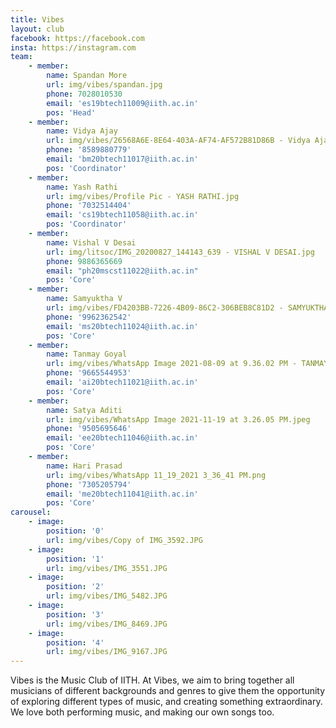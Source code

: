 ```yaml
---
title: Vibes
layout: club
facebook: https://facebook.com
insta: https://instagram.com
team:
    - member:
        name: Spandan More
        url: img/vibes/spandan.jpg
        phone: 7028010530
        email: 'es19btech11009@iith.ac.in'
        pos: 'Head'
    - member:
        name: Vidya Ajay
        url: img/vibes/26568A6E-8E64-403A-AF74-AF572B81D86B - Vidya Ajay.jpeg
        phone: '8589880779'
        email: 'bm20btech11017@iith.ac.in'
        pos: 'Coordinator'
    - member:
        name: Yash Rathi
        url: img/vibes/Profile Pic - YASH RATHI.jpg
        phone: '7032514404'
        email: 'cs19btech11058@iith.ac.in'
        pos: 'Coordinator'
    - member:
        name: Vishal V Desai
        url: img/litsoc/IMG_20200827_144143_639 - VISHAL V DESAI.jpg
        phone: 9886365669
        email: "ph20mscst11022@iith.ac.in"
        pos: 'Core'
    - member:
        name: Samyuktha V
        url: img/vibes/FD4203BB-7226-4B09-86C2-306BEB8C81D2 - SAMYUKTHA V.jpeg
        phone: '9962362542'
        email: 'ms20btech11024@iith.ac.in'
        pos: 'Core'
    - member:
        name: Tanmay Goyal
        url: img/vibes/WhatsApp Image 2021-08-09 at 9.36.02 PM - TANMAY GOYAL.jpeg
        phone: '9665544953'
        email: 'ai20btech11021@iith.ac.in'
        pos: 'Core'
    - member:
        name: Satya Aditi
        url: img/vibes/WhatsApp Image 2021-11-19 at 3.26.05 PM.jpeg
        phone: '9505695646'
        email: 'ee20btech11046@iith.ac.in'
        pos: 'Core'
    - member:
        name: Hari Prasad
        url: img/vibes/WhatsApp 11_19_2021 3_36_41 PM.png
        phone: '7305205794'
        email: 'me20btech11041@iith.ac.in'
        pos: 'Core'
carousel:
    - image:
        position: '0'
        url: img/vibes/Copy of IMG_3592.JPG
    - image: 
        position: '1'
        url: img/vibes/IMG_3551.JPG
    - image:
        position: '2'
        url: img/vibes/IMG_5482.JPG
    - image: 
        position: '3'
        url: img/vibes/IMG_8469.JPG 
    - image:
        position: '4'
        url: img/vibes/IMG_9167.JPG 
---
```


Vibes is the Music Club of IITH. At Vibes, we aim to bring together all musicians of different backgrounds 
                    and genres to give them the opportunity of exploring different types of music, and creating something extraordinary. 
                    We love both performing music, and making our own songs too. 
